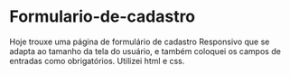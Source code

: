 # Formulario-de-cadastro
Hoje trouxe uma página de formulário de cadastro Responsivo que se adapta ao tamanho da tela do usuário, e também coloquei os campos de entradas como obrigatórios.   Utilizei html e css. 
